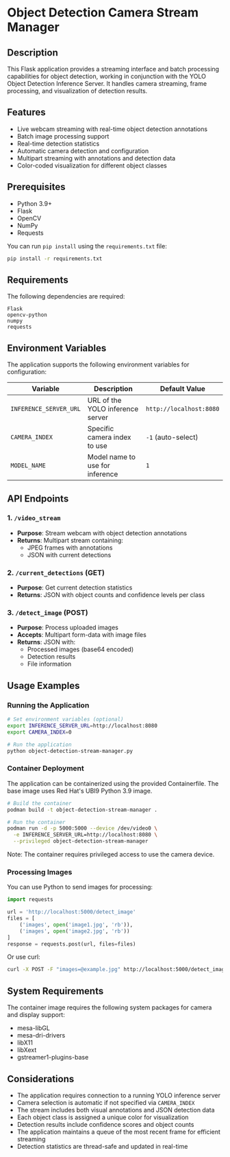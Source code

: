 # Object Detection Camera Stream Manager

## Description

This Flask application provides a streaming interface and batch processing capabilities for object detection, working in conjunction with the YOLO Object Detection Inference Server. It handles camera streaming, frame processing, and visualization of detection results.

## Features

- Live webcam streaming with real-time object detection annotations
- Batch image processing support
- Real-time detection statistics
- Automatic camera detection and configuration
- Multipart streaming with annotations and detection data
- Color-coded visualization for different object classes

## Prerequisites

- Python 3.9+
- Flask
- OpenCV
- NumPy
- Requests

You can run `pip install` using the `requirements.txt` file:

```bash
pip install -r requirements.txt
```

## Requirements

The following dependencies are required:

```
Flask
opencv-python
numpy
requests
```

## Environment Variables

The application supports the following environment variables for configuration:

| Variable               | Description                                     | Default Value                |
|-----------------------|------------------------------------------------|------------------------------|
| `INFERENCE_SERVER_URL`| URL of the YOLO inference server               | `http://localhost:8080`      |
| `CAMERA_INDEX`        | Specific camera index to use                   | `-1` (auto-select)           |
| `MODEL_NAME`          | Model name to use for inference                | `1`                          |

## API Endpoints

### 1. `/video_stream`
- **Purpose**: Stream webcam with object detection annotations
- **Returns**: Multipart stream containing:
  - JPEG frames with annotations
  - JSON with current detections

### 2. `/current_detections` (GET)
- **Purpose**: Get current detection statistics
- **Returns**: JSON with object counts and confidence levels per class

### 3. `/detect_image` (POST)
- **Purpose**: Process uploaded images
- **Accepts**: Multipart form-data with image files
- **Returns**: JSON with:
  - Processed images (base64 encoded)
  - Detection results
  - File information

## Usage Examples

### Running the Application

```bash
# Set environment variables (optional)
export INFERENCE_SERVER_URL=http://localhost:8080
export CAMERA_INDEX=0

# Run the application
python object-detection-stream-manager.py
```

### Container Deployment

The application can be containerized using the provided Containerfile. The base image uses Red Hat's UBI9 Python 3.9 image.

```bash
# Build the container
podman build -t object-detection-stream-manager .

# Run the container
podman run -d -p 5000:5000 --device /dev/video0 \
  -e INFERENCE_SERVER_URL=http://localhost:8080 \
  --privileged object-detection-stream-manager
```

Note: The container requires privileged access to use the camera device.

### Processing Images

You can use Python to send images for processing:

```python
import requests

url = 'http://localhost:5000/detect_image'
files = [
    ('images', open('image1.jpg', 'rb')),
    ('images', open('image2.jpg', 'rb'))
]
response = requests.post(url, files=files)
```

Or use curl:

```bash
curl -X POST -F "images=@example.jpg" http://localhost:5000/detect_image > response.json
```

## System Requirements

The container image requires the following system packages for camera and display support:
- mesa-libGL
- mesa-dri-drivers
- libX11
- libXext
- gstreamer1-plugins-base

## Considerations

- The application requires connection to a running YOLO inference server
- Camera selection is automatic if not specified via `CAMERA_INDEX`
- The stream includes both visual annotations and JSON detection data
- Each object class is assigned a unique color for visualization
- Detection results include confidence scores and object counts
- The application maintains a queue of the most recent frame for efficient streaming
- Detection statistics are thread-safe and updated in real-time
